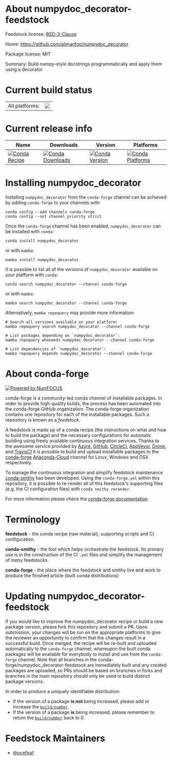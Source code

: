 About numpydoc_decorator-feedstock
==================================

Feedstock license: [BSD-3-Clause](https://github.com/conda-forge/numpydoc_decorator-feedstock/blob/main/LICENSE.txt)

Home: https://github.com/alimanfoo/numpydoc_decorator

Package license: MIT

Summary: Build numpy-style docstrings programmatically and apply them using a decorator

Current build status
====================


<table><tr><td>All platforms:</td>
    <td>
      <a href="https://dev.azure.com/conda-forge/feedstock-builds/_build/latest?definitionId=18993&branchName=main">
        <img src="https://dev.azure.com/conda-forge/feedstock-builds/_apis/build/status/numpydoc_decorator-feedstock?branchName=main">
      </a>
    </td>
  </tr>
</table>

Current release info
====================

| Name | Downloads | Version | Platforms |
| --- | --- | --- | --- |
| [![Conda Recipe](https://img.shields.io/badge/recipe-numpydoc_decorator-green.svg)](https://anaconda.org/conda-forge/numpydoc_decorator) | [![Conda Downloads](https://img.shields.io/conda/dn/conda-forge/numpydoc_decorator.svg)](https://anaconda.org/conda-forge/numpydoc_decorator) | [![Conda Version](https://img.shields.io/conda/vn/conda-forge/numpydoc_decorator.svg)](https://anaconda.org/conda-forge/numpydoc_decorator) | [![Conda Platforms](https://img.shields.io/conda/pn/conda-forge/numpydoc_decorator.svg)](https://anaconda.org/conda-forge/numpydoc_decorator) |

Installing numpydoc_decorator
=============================

Installing `numpydoc_decorator` from the `conda-forge` channel can be achieved by adding `conda-forge` to your channels with:

```
conda config --add channels conda-forge
conda config --set channel_priority strict
```

Once the `conda-forge` channel has been enabled, `numpydoc_decorator` can be installed with `conda`:

```
conda install numpydoc_decorator
```

or with `mamba`:

```
mamba install numpydoc_decorator
```

It is possible to list all of the versions of `numpydoc_decorator` available on your platform with `conda`:

```
conda search numpydoc_decorator --channel conda-forge
```

or with `mamba`:

```
mamba search numpydoc_decorator --channel conda-forge
```

Alternatively, `mamba repoquery` may provide more information:

```
# Search all versions available on your platform:
mamba repoquery search numpydoc_decorator --channel conda-forge

# List packages depending on `numpydoc_decorator`:
mamba repoquery whoneeds numpydoc_decorator --channel conda-forge

# List dependencies of `numpydoc_decorator`:
mamba repoquery depends numpydoc_decorator --channel conda-forge
```


About conda-forge
=================

[![Powered by
NumFOCUS](https://img.shields.io/badge/powered%20by-NumFOCUS-orange.svg?style=flat&colorA=E1523D&colorB=007D8A)](https://numfocus.org)

conda-forge is a community-led conda channel of installable packages.
In order to provide high-quality builds, the process has been automated into the
conda-forge GitHub organization. The conda-forge organization contains one repository
for each of the installable packages. Such a repository is known as a *feedstock*.

A feedstock is made up of a conda recipe (the instructions on what and how to build
the package) and the necessary configurations for automatic building using freely
available continuous integration services. Thanks to the awesome service provided by
[Azure](https://azure.microsoft.com/en-us/services/devops/), [GitHub](https://github.com/),
[CircleCI](https://circleci.com/), [AppVeyor](https://www.appveyor.com/),
[Drone](https://cloud.drone.io/welcome), and [TravisCI](https://travis-ci.com/)
it is possible to build and upload installable packages to the
[conda-forge](https://anaconda.org/conda-forge) [Anaconda-Cloud](https://anaconda.org/)
channel for Linux, Windows and OSX respectively.

To manage the continuous integration and simplify feedstock maintenance
[conda-smithy](https://github.com/conda-forge/conda-smithy) has been developed.
Using the ``conda-forge.yml`` within this repository, it is possible to re-render all of
this feedstock's supporting files (e.g. the CI configuration files) with ``conda smithy rerender``.

For more information please check the [conda-forge documentation](https://conda-forge.org/docs/).

Terminology
===========

**feedstock** - the conda recipe (raw material), supporting scripts and CI configuration.

**conda-smithy** - the tool which helps orchestrate the feedstock.
                   Its primary use is in the construction of the CI ``.yml`` files
                   and simplify the management of *many* feedstocks.

**conda-forge** - the place where the feedstock and smithy live and work to
                  produce the finished article (built conda distributions)


Updating numpydoc_decorator-feedstock
=====================================

If you would like to improve the numpydoc_decorator recipe or build a new
package version, please fork this repository and submit a PR. Upon submission,
your changes will be run on the appropriate platforms to give the reviewer an
opportunity to confirm that the changes result in a successful build. Once
merged, the recipe will be re-built and uploaded automatically to the
`conda-forge` channel, whereupon the built conda packages will be available for
everybody to install and use from the `conda-forge` channel.
Note that all branches in the conda-forge/numpydoc_decorator-feedstock are
immediately built and any created packages are uploaded, so PRs should be based
on branches in forks and branches in the main repository should only be used to
build distinct package versions.

In order to produce a uniquely identifiable distribution:
 * If the version of a package **is not** being increased, please add or increase
   the [``build/number``](https://docs.conda.io/projects/conda-build/en/latest/resources/define-metadata.html#build-number-and-string).
 * If the version of a package **is** being increased, please remember to return
   the [``build/number``](https://docs.conda.io/projects/conda-build/en/latest/resources/define-metadata.html#build-number-and-string)
   back to 0.

Feedstock Maintainers
=====================

* [@ocefpaf](https://github.com/ocefpaf/)

